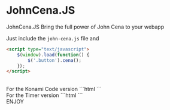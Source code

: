 # JohnCena.JS
JohnCena.JS Bring the full power of John Cena to your webapp

Just include the <code>john-cena.js</code> file and <br>
```html
<script type="text/javascript">
	$(window).load(function() {
		$('.button').cena();
	});
</script>
```

<br>
For the Konami Code version
```html
<script type="text/javascript">
	$(window).load(function() {
		$('.button').cena({
			'enterOn': 'konami-code'
		});
	});
</script>
```

<br> 
For the Timer version
```html
<script type="text/javascript">
	$(window).load(function() {
		$('.button').cena({
			'enterOn': 'timer',
			'delayTime': 2000
		});
	});
</script>
```

<br>
ENJOY



